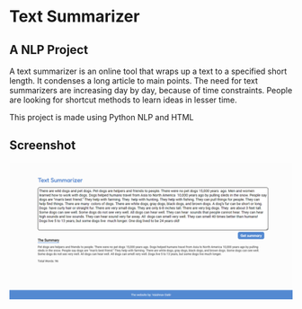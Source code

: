 # Text Summarizer

## A NLP Project

A text summarizer is an online tool that wraps up a text to a specified short length. It condenses a long article to main points. The need for text summarizers are increasing day by day, because of time constraints. People are looking for shortcut methods to learn ideas in lesser time.

This project is made using Python NLP and HTML

## Screenshot

<img src="https://github.com/VaishnavDatir/Text-summarizer/blob/master/screenshots/ss1.png">
